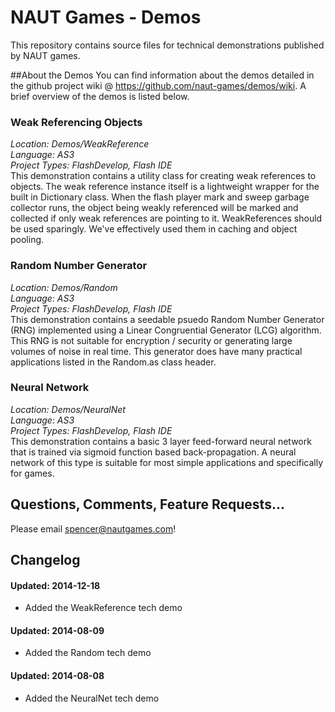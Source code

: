 NAUT Games - Demos
=====

This repository contains source files for technical demonstrations published by NAUT games. 

##About the Demos
You can find information about the demos detailed in the github project wiki @ https://github.com/naut-games/demos/wiki. A brief overview of the demos is listed below.

### Weak Referencing Objects
_Location: Demos/WeakReference_<br/>
_Language: AS3_<br/>
_Project Types: FlashDevelop, Flash IDE_<br/>
This demonstration contains a utility class for creating weak references to objects. The weak reference instance itself is a lightweight wrapper for the built in Dictionary class. When the flash player mark and sweep garbage collector runs, the object being weakly referenced will be marked and collected if only weak references are pointing to it. WeakReferences should be used sparingly. We've effectively used them in caching and object pooling.

### Random Number Generator
_Location: Demos/Random_<br/>
_Language: AS3_<br/>
_Project Types: FlashDevelop, Flash IDE_<br/>
This demonstration contains a seedable psuedo Random Number Generator (RNG) implemented using a Linear Congruential Generator (LCG) algorithm. This RNG is not suitable for encryption / security or generating large volumes of noise in real time. This generator does have many practical applications listed in the Random.as class header.

### Neural Network
_Location: Demos/NeuralNet_<br/>
_Language: AS3_<br/>
_Project Types: FlashDevelop, Flash IDE_<br/>
This demonstration contains a basic 3 layer feed-forward neural network that is trained via sigmoid function based back-propagation. A neural network of this type is suitable for most simple applications and specifically for games.

## Questions, Comments, Feature Requests...
Please email spencer@nautgames.com!

## Changelog
#### Updated: 2014-12-18
 * Added the WeakReference tech demo

#### Updated: 2014-08-09
 * Added the Random tech demo

#### Updated: 2014-08-08
 * Added the NeuralNet tech demo
